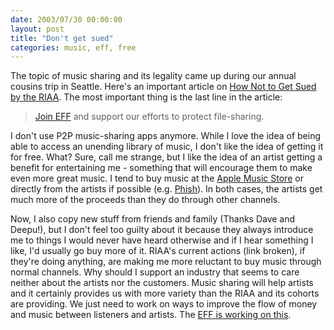 ```yaml
---
date: 2003/07/30 00:00:00
layout: post
title: "Don't get sued"
categories: music, eff, free
---
```


The topic of music sharing and its legality came up during our annual cousins trip in Seattle. Here's an important article on [How Not to Get Sued by the RIAA](http://www.eff.org/IP/P2P/howto-notgetsued.php). The most important thing is the last line in the article:

> [Join EFF](https://secure.eff.org/) and support our efforts to
> protect file-sharing.

I don't use P2P music-sharing apps anymore. While I love the idea of being able to access an unending library of music, I don't like the idea of getting it for free. What? Sure, call me strange, but I like the idea of an artist getting a benefit for entertaining me - something that will encourage them to make even more great music. I tend to buy music at the [Apple Music Store](http://www.apple.com/itunes/) or directly from the artists if possible (e.g. [Phish](http://www.livephish.com/)). In both cases, the artists get much more of the proceeds than they do through other channels. 

Now, I also copy new stuff from friends and family (Thanks Dave and Deepu!), but I don't feel too guilty about it because they always introduce me to things I would never have heard otherwise and if I hear something I like, I'd usually go buy more of it. RIAA's current actions (link broken), if they're doing anything, are making me more reluctant to buy music through normal channels. Why should I support an industry that seems to care neither about the artists nor the customers. Music sharing will help artists and it certainly provides us with more variety than the RIAA and its cohorts are providing. We just need to work on ways to improve the flow of money and music between listeners and artists. The [EFF is working on this](http://www.eff.org/share/compensation.php).
